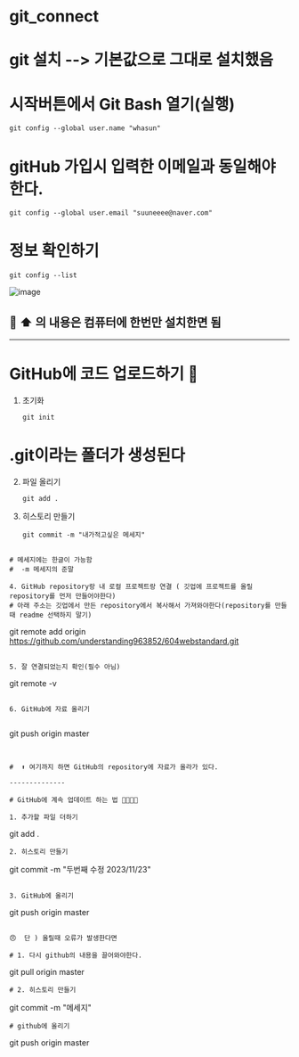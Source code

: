 # git_connect

# git 설치  --> 기본값으로 그대로 설치했음

# 시작버튼에서 Git Bash 열기(실행)  

```
git config --global user.name "whasun"
```
# gitHub 가입시 입력한 이메일과 동일해야한다. 
```
git config --global user.email "suuneeee@naver.com"
```
# 정보 확인하기  
```
git config --list
```
![image](https://github.com/understanding963852/git_connect/assets/60366769/716fe877-3765-4474-a1a2-61c9cf881634)

🥖  ⬆️ 의 내용은 컴퓨터에 한번만 설치한면 됨 
----------------------
----------------------

# GitHub에 코드 업로드하기    🥤

1. 초기화

   ```
   git init
   ```
# .git이라는 폴더가 생성된다  

2. 파일 올리기

   ```
   git add .
   ```

3. 히스토리 만들기
   
   ```
   git commit -m "내가적고싶은 메세지"          
  ```

# 메세지에는 한글이 가능함
#  -m 메세지의 준말

4. GitHub repository랑 내 로컬 프로젝트랑 연결 ( 깃업에 프로젝트를 올릴 repository를 먼저 만들어야한다) 
# 아래 주소는 깃업에서 만든 repository에서 복사해서 가져와야한다(repository를 만들때 readme 선택하지 말기)

```
git remote add origin https://github.com/understanding963852/604webstandard.git
```

5. 잘 연결되었는지 확인(필수 아님)

```
git remote -v
```

6. GitHub에 자료 올리기


```
git push origin master
```


#  ⬆️ 여기까지 하면 GitHub의 repository에 자료가 올라가 있다.

--------------

# GitHub에 계속 업데이트 하는 법 🏀🏀🏀🏀

1. 추가할 파일 더하기

```
git add .
```
2. 히스토리 만들기

```
git commit -m "두번째 수정 2023/11/23"
```

3. GitHub에 올리기

```
git push origin master
```

😠  단 ) 올릴때 오류가 발생한다면

# 1. 다시 github의 내용을 끌어와야한다.

```
git pull origin master
```
# 2. 히스토리 만들기

```
git commit -m "메세지"
```
# github에 올리기

```
git push origin master
```











